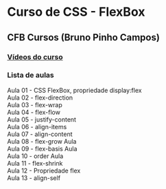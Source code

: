 # Curso de CSS - FlexBox  
## CFB Cursos (Bruno Pinho Campos)  

### [Vídeos do curso](https://www.youtube.com/watch?v=z1Hp72GVHJk&list=PLx4x_zx8csUhDWtEa-AtDAgSSmLObBVaz)

### Lista de aulas  

Aula 01 - CSS FlexBox, propriedade display:flex  
Aula 02 - flex-direction  
Aula 03 - flex-wrap  
Aula 04 - flex-flow  
Aula 05 - justify-content  
Aula 06 - align-items  
Aula 07 - align-content  
Aula 08 - flex-grow Aula  
Aula 09 - flex-basis Aula  
Aula 10 - order Aula  
Aula 11 - flex-shrink  
Aula 12 - Propriedade flex  
Aula 13 - align-self  